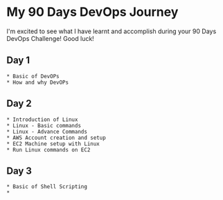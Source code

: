 # My 90 Days DevOps Journey

I'm excited to see what I have learnt and accomplish during your 90 Days DevOps Challenge! Good luck!

## Day 1
	* Basic of DevOPs
	* How and why DevOPs

## Day 2
	* Introduction of Linux
	* Linux - Basic commands
	* Linux - Advance Commands
	* AWS Account creation and setup
	* EC2 Machine setup with Linux
	* Run Linux commands on EC2

## Day 3
	* Basic of Shell Scripting
	* 
